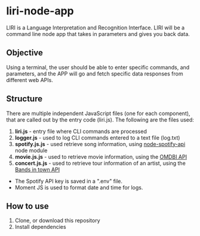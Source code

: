 # liri-node-app
LIRI is a Language Interpretation and Recognition Interface. LIRI will be a command line node app that takes in parameters and gives you back data.

## Objective
Using a terminal, the user should be able to enter specific commands, and parameters, and the APP will go and fetch specific data responses from different web APIs.

## Structure
There are multiple independent JavaScript files (one for each component), that are called out by the entry code (liri.js). The following are the files used:

1. **liri.js** - entry file where CLI commands are processed<br>
1. **logger.js** - used to log CLI commands entered to a text file (log.txt)<br>
1. **spotify.js.js** - used retrieve song information, using <a href="https://www.npmjs.com/package/node-spotify-api">node-spotify-api</a> node module<br>
1. **movie.js.js** - used to retrieve movie information, using the <a href="http://www.omdbapi.com/">OMDBI API</a><br>
1. **concert.js.js** - used to retrieve tour information of an artist, using the <a href="http://www.artists.bandsintown.com/bandsintown-api">Bands in town API</a><br>

  * The Spotify API key is saved in a ".env" file.</li>
  * Moment JS is used to format date and time for logs.</li>
 
 
 ## How to use
 1. Clone, or download this repository <br>
 1. Install dependencies <br>
 
